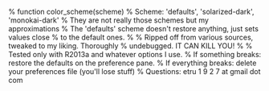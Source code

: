 % function color_scheme(scheme)
%   Scheme: 'defaults', 'solarized-dark', 'monokai-dark'
%   They are not really those schemes but my approximations
%   The 'defaults' scheme doesn't restore anything, just sets values close
%   to the default ones.
%
%   Ripped off from various sources, tweaked to my liking. Thoroughly
%   undebugged. IT CAN KILL YOU!
%
%   Tested only with R2013a and whatever options I use.
%   If something breaks: restore the defaults on the preference pane.
%   If everything breaks: delete your preferences file (you'll lose stuff)
%   Questions: etru 1 9   2 7 at gmail dot com